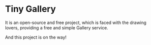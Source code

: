 # Tiny Gallery
It is an open-source and free project, which is faced with the drawing lovers, providing a free and simple Gallery service.


And this project is on the way!

